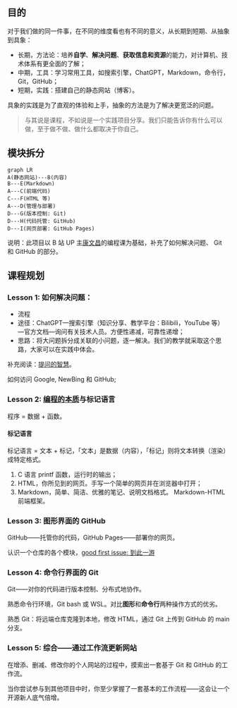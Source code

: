 ## 目的

对于我们做的同一件事，在不同的维度看也有不同的意义，从长期到短期、从抽象到具象：

- 长期，方法论：培养**自学**、**解决问题**、**获取信息和资源**的能力，对计算机、技术体系有更全面的了解；
- 中期，工具：学习常用工具，如搜索引擎，ChatGPT，Markdown，命令行，Git，GitHub；
- 短期，实践：搭建自己的静态网站（博客）。

具象的实践是为了直观的体验和上手，抽象的方法是为了解决更宽泛的问题。

> 与其说是课程，不如说是一个实践项目分享。我们只能告诉你有什么可以做，至于做不做、做什么都取决于你自己。

## 模块拆分

```mermaid
graph LR
A(静态网站)---B(内容)
B---E(Markdown)
A---C(前端代码)
C---F(HTML 等)
A---D(管理与部署)
D---G(版本控制: Git)
D---H(代码托管: GitHub)
D---I(网页部署: GitHub Pages)
```

说明：此项目以 B 站 UP 主[康文昌](https://space.bilibili.com/34786453)的编程课为基础，补充了如何解决问题、 Git 和 GitHub 的部分。

## 课程规划

### Lesson 1: 如何解决问题：

- 流程
- 途径：ChatGPT—搜索引擎（知识分享、教学平台：Bilibili，YouTube 等）—官方文档—询问有关技术人员。方便性递减，可靠性递增；
- 思路：将大问题拆分成关联的小问题，逐一解决。我们的教学就采取这个思路，大家可以在实践中体会。

补充阅读：[提问的智慧](https://github.com/ryanhanwu/How-To-Ask-Questions-The-Smart-Way/blob/main/README-zh_CN.md)。

如何访问 Google, NewBing 和 GitHub;

### Lesson 2: [编程的本质](https://www.bilibili.com/video/BV1AF411s78P/?spm_id_from=333.999.0.0&vd_source=03836a37b30756921d327ea531c18b88)与标记语言

程序 = 数据 + 函数。

#### 标记语言

标记语言 = 文本 + 标记，「文本」是数据（内容），「标记」则将文本转换（渲染）成特定格式。

  1.   C 语言 printf 函数，运行时的输出；
  2.   HTML，你所见到的网页。手写一个简单的网页并在浏览器中打开；
  3.   Markdown，简单、简洁、优雅的笔记、说明文档格式。
Markdown-HTML 前端框架。

### Lesson 3: 图形界面的 GitHub

GitHub——托管你的代码，GitHub Pages——部署你的网页。

认识一个仓库的各个模块，[good first issue: 到此一游](https://github.com/smu-guigu/smu-guigu.github.io/issues/1)

### Lesson 4: 命令行界面的 Git

Git——对你的代码进行版本控制、分布式地协作。

熟悉命令行环境，Git bash 或 WSL。对比**图形**和**命令行**两种操作方式的优劣。

熟悉 Git：将远端仓库克隆到本地，修改 HTML，通过 Git 上传到 GitHub 的 main 分支。

### Lesson 5: 综合——通过工作流更新网站

在增添、删减、修改你的个人网站的过程中，摸索出一套基于 Git 和 GitHub 的工作流。

当你尝试参与到其他项目中时，你至少掌握了一套基本的工作流程——这会让一个开源新人底气倍增。